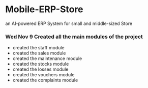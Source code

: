 # Mobile-ERP-Store

an AI-powered ERP System for small and middle-sized Store

### Wed Nov 9 Created all the main modules of the project

- created the staff module
- created the sales module
- created the maintenance module
- created the stocks module
- created the losses module
- created the vouchers module
- created the complaints module
